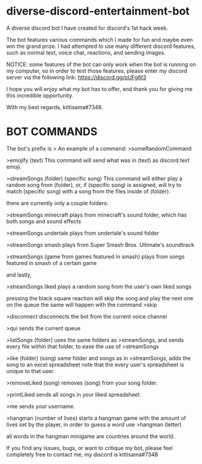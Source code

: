 # diverse-discord-entertainment-bot
A diverse discord bot I have created for discord's 1st hack week. 

The bot features various commands which I made for fun and maybe even win the grand prize. 
I had attempted to use many different discord features, such as normal text, voice chat, reactions, and sending images.

NOTICE: some features of the bot can only work when the bot is running on my computer, so in order to test those features,
please enter my discord server via the following link: https://discord.gg/pUFg6t3

I hope you will enjoy what my bot has to offer, and thank you for giving me this incredible opportunity.

With my best regards,
kittisama#7348.


# BOT COMMANDS

The bot's prefix is >
An example of a command: >someRandomCommand

\>emojify (text)
This command will send what was in (text) as discord text emoji.


\>streamSongs (folder) (specific song)
This command will either play a random song from (folder), or, if (specific song) is assigned,
will try to match (specific song) with a song from the files inside of (folder).

there are currently only a couple folders:

\>streamSongs minecraft
plays from minecraft's sound folder, which has both songs and sound effects

\>streamSongs undertale
plays from undertale's sound folder

\>streamSongs smash
plays from Super Smash Bros. Ultimate's soundtrack

\>streamSongs (game from games featured in smash)
plays from songs featured in smash of a certain game

and lastly,

\>streamSongs liked
plays a random song from the user's own liked songs

pressing the black square reaction will skip the song and play the next one on the queue
the same will happen with the command
\>skip


\>disconnect
disconnects the bot from the current voice channel


\>qui 
sends the current queue 


\>listSongs (folder)
uses the same folders as >streamSongs, and sends every file within that folder, to ease the use of >streamSongs


\>like (folder) (song)
same folder and songs as in >streamSongs, adds the song to an excel spreadsheet
note that the every user's spreadsheet is unique to that user.


\>removeLiked (song)
removes (song) from your song folder.


\>printLiked 
sends all songs in your liked spreadsheet.


\>me 
sends your username.


\>hangman (number of lives)
starts a hangman game with the amount of lives set by the player, in order to guess a word use
\>hangman (letter)

all words in the hangman minigame are countries around the world.


If you find any issues, bugs, or want to critique my bot, please feel completely free to contact me, my discord is kittisama#7348
